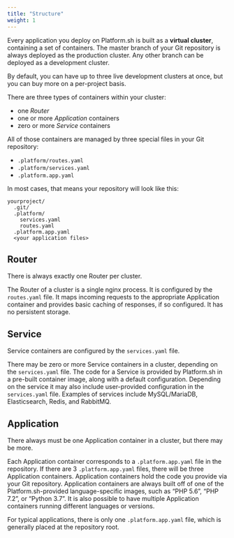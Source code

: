 ```yaml
---
title: "Structure"
weight: 1
---
```


Every application you deploy on Platform.sh is built as a **virtual cluster**, containing a set of containers.  The master branch of your Git repository is always deployed as the production cluster.  Any other branch can be deployed as a development cluster.

By default, you can have up to three live development clusters at once, but you can buy more on a per-project basis.

There are three types of containers within your cluster:

* one *Router*
* one or more *Application* containers
* zero or more *Service* containers

All of those containers are managed by three special files in your Git repository:

* `.platform/routes.yaml`
* `.platform/services.yaml`
* `.platform.app.yaml`

In most cases, that means your repository will look like this:

```text
yourproject/
  .git/
  .platform/
    services.yaml
    routes.yaml
  .platform.app.yaml
  <your application files>
```

## Router

There is always exactly one Router per cluster.

The Router of a cluster is a single nginx process.  It is configured by the `routes.yaml` file.  It maps incoming requests to the appropriate Application container and provides basic caching of responses, if so configured. It has no persistent storage.

## Service

Service containers are configured by the `services.yaml` file.

There may be zero or more Service containers in a cluster, depending on the `services.yaml` file.  The code for a Service is provided by Platform.sh in a pre-built container image, along with a default configuration.  Depending on the service it may also include user-provided configuration in the `services.yaml` file.  Examples of services include MySQL/MariaDB, Elasticsearch, Redis, and RabbitMQ.

## Application

There always must be one Application container in a cluster, but there may be more.

Each Application container corresponds to a `.platform.app.yaml` file in the repository.  If there are 3 `.platform.app.yaml` files, there will be three Application containers.  Application containers hold the code you provide via your Git repository.  Application containers are always built off of one of the Platform.sh-provided language-specific images, such as “PHP 5.6”, “PHP 7.2”, or “Python 3.7”. It is also possible to have multiple Application containers running different languages or versions.

For typical applications, there is only one `.platform.app.yaml` file, which is generally placed at the repository root.

